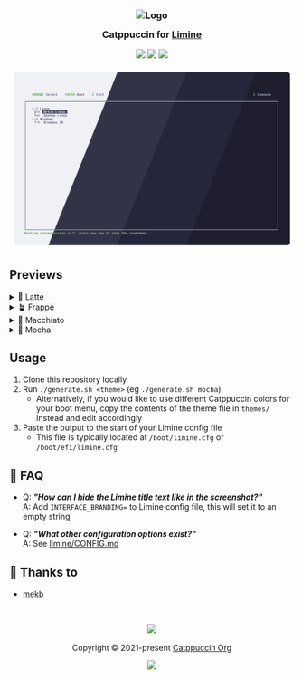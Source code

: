 <h3 align="center">
	<img src="https://raw.githubusercontent.com/catppuccin/catppuccin/main/assets/logos/exports/1544x1544_circle.png" width="100" alt="Logo"/><br/>
	<img src="https://raw.githubusercontent.com/catppuccin/catppuccin/main/assets/misc/transparent.png" height="30" width="0px"/>
	Catppuccin for <a href="https://limine-bootloader.org/">Limine</a>
	<img src="https://raw.githubusercontent.com/catppuccin/catppuccin/main/assets/misc/transparent.png" height="30" width="0px"/>
</h3>

<p align="center">
	<a href="https://github.com/catppuccin/limine/stargazers"><img src="https://img.shields.io/github/stars/catppuccin/limine?colorA=363a4f&colorB=b7bdf8&style=for-the-badge"></a>
	<a href="https://github.com/catppuccin/limine/issues"><img src="https://img.shields.io/github/issues/catppuccin/limine?colorA=363a4f&colorB=f5a97f&style=for-the-badge"></a>
	<a href="https://github.com/catppuccin/limine/contributors"><img src="https://img.shields.io/github/contributors/catppuccin/limine?colorA=363a4f&colorB=a6da95&style=for-the-badge"></a>
</p>

<p align="center">
	<img src="assets/preview.webp"/>
</p>

## Previews

<details>
<summary>🌻 Latte</summary>
<img src="assets/latte.png"/>
</details>
<details>
<summary>🪴 Frappé</summary>
<img src="assets/frappe.png"/>
</details>
<details>
<summary>🌺 Macchiato</summary>
<img src="assets/macchiato.png"/>
</details>
<details>
<summary>🌿 Mocha</summary>
<img src="assets/mocha.png"/>
</details>

## Usage

1. Clone this repository locally
2. Run `./generate.sh <theme>` (eg `./generate.sh mocha`)
    - Alternatively, if you would like to use different Catppuccin colors for your boot menu, copy the contents of the theme file in `themes/` instead and edit accordingly
3. Paste the output to the start of your Limine config file
    - This file is typically located at `/boot/limine.cfg` or `/boot/efi/limine.cfg`

## 🙋 FAQ

-	Q: **_"How can I hide the Limine title text like in the screenshot?"_**\
	A: Add `INTERFACE_BRANDING=` to Limine config file, this will set it to an empty string

-	Q: **_"What other configuration options exist?"_**\
	A: See [limine/CONFIG.md](https://github.com/limine-bootloader/limine/blob/v5.x-branch/CONFIG.md)

## 💝 Thanks to

- [mekb](https://github.com/mekb-turtle)

&nbsp;

<p align="center">
	<img src="https://raw.githubusercontent.com/catppuccin/catppuccin/main/assets/footers/gray0_ctp_on_line.svg?sanitize=true" />
</p>

<p align="center">
	Copyright &copy; 2021-present <a href="https://github.com/catppuccin" target="_blank">Catppuccin Org</a>
</p>

<p align="center">
	<a href="https://github.com/catppuccin/catppuccin/blob/main/LICENSE"><img src="https://img.shields.io/static/v1.svg?style=for-the-badge&label=License&message=MIT&logoColor=d9e0ee&colorA=363a4f&colorB=b7bdf8"/></a>
</p>
